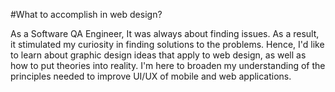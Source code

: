 #What to accomplish in web design?

As a Software QA Engineer, It was always about finding issues. As a result, it stimulated my curiosity in finding solutions to the problems. Hence, I'd like to learn about graphic design ideas that apply to web design, as well as how to put theories into reality. I'm here to broaden my understanding of the principles needed to improve UI/UX of mobile and web applications. 